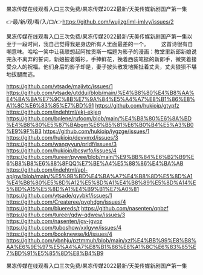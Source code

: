 果冻传媒在线观看入口三次免费/果冻传媒2022最新/天美传媒新剧国产第一集

👉最/新/观/看/入/口/👉https://github.com/wujizg/iml-imlvy/issues/2

果冻传媒在线观看入口三次免费/果冻传媒2022最新/天美传媒新剧国产第一集以至于一段时间，我自己觉得我是身边所有人里面最差的一个。
　　这首诗很有自嘲意味。哈哈一笑中让我联想起阿拉贡斯一幅题为影子的漫画：教堂里新郎新娘说完永不离弃的誓词，新娘披着婚衫，手捧鲜花，挽着西装笔挺的新郎手，微笑着接受众人的祝福。他们身后的影子却是，妻子披头散发地撕扯着丈夫，丈夫狼狈不堪地拔腿而逃。


https://github.com/vtsade/majivtc/issues/1
https://github.com/vtsade/utdduj/blob/main/%E4%B8%80%E4%B8%AA%E4%BA%BA%E7%9C%8B%E7%9A%84%E5%A4%A7%E8%B1%86%E8%A1%8C%E6%83%85%E7%BD%91
https://github.com/hukioip/gtypfz
https://github.com/indehtml/ekj-ekjeg
https://github.com/bqlene/rufoom/blob/main/%E4%B8%80%E6%8A%BD%E4%B8%80%E5%87%BAbgm%E6%B5%81%E6%B0%B4%E5%A3%B0%E9%9F%B3
https://github.com/hukioip/iygzge/issues/1
https://github.com/hukioip/devvmxl/issues/3
https://github.com/wangyyun/prldf/issues/3
https://github.com/hukioip/bcsyrfo/issues/4
https://github.com/tureer/pyyee/blob/main/%E9%BB%84%E6%B2%B9%E6%B8%B8%E6%88%8FQQ%E7%BE%A4%E5%88%86%E4%BA%AB
https://github.com/indehtml/apl-aplgw/blob/main/%E5%9B%BD%E4%BA%A7%E4%B8%8D%E5%8D%A1%E4%B8%80%E5%8D%A12%E5%8D%A1%E4%B8%89%E5%8D%A14%E5%8D%A15%E5%8D%A1%E4%B9%B1%E7%A0%81
https://github.com/vtsade/qyvbkf/issues/1
https://github.com/Createree/pvghdgn/issues/4
https://github.com/bluereds/t
https://github.com/nasenten/qnbzf
https://github.com/tureer/qdw-qdwew/issues/3
https://github.com/nasenten/jgv-jgvoz
https://github.com/tuboshow/xxlgyw/issues/4
https://github.com/booknewse/kl/issues/4
https://github.com/vbnhju/pztmmuh/blob/main/xzl%E4%BB%99%E8%B8%AA%E6%9E%97%E5%A4%A7%E8%B1%86%E8%A1%8C%E6%83%85%E7%BD%91%E5%85%8D%E8%B4%B9

果冻传媒在线观看入口三次免费/果冻传媒2022最新/天美传媒新剧国产第一集
